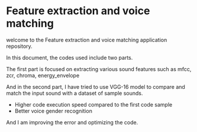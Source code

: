 # Feature extraction and voice matching



welcome to the  Feature extraction and voice matching application repository. 

In this document, the codes used include two parts.

The first part is focused on extracting various sound features such as mfcc, zcr, chroma, energy_envelope

And in the second part, I have tried to use VGG-16 model to compare and match the input sound with a dataset of sample sounds.


- Higher code execution speed compared to the first code sample
- Better voice gender recognition

And I am improving the error and optimizing the code.